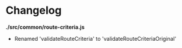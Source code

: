 # Changelog

**./src/common/route-criteria.js**
* Renamed 'validateRouteCriteria' to 'validateRouteCriteriaOriginal'